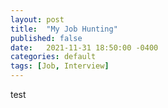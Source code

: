 ```yaml
---
layout: post
title:  "My Job Hunting"
published: false
date:   2021-11-31 18:50:00 -0400
categories: default
tags: [Job, Interview]
---
```


test